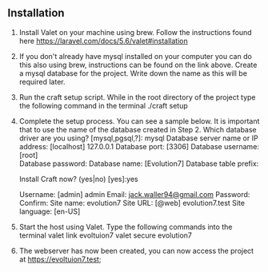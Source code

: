 ## Installation
1. Install Valet on your machine using brew. Follow the instructions found here https://laravel.com/docs/5.6/valet#installation

2. If you don't already have mysql installed on your computer you can do this also using brew, instructions can be found on the link above. Create a mysql database for the project. Write down the name as this will be required later. 

3. Run the craft setup script. While in the root directory of the project type the following command in the terminal
    ./craft setup 

4. Complete the setup process. You can see a sample below. It is important that to use the name of the database created in Step 2. 
    Which database driver are you using? [mysql,pgsql,?]: mysql
    Database server name or IP address: [localhost] 127.0.0.1
    Database port: [3306] 
    Database username: [root]  
    Database password: 
    Database name: [Evolution7] 
    Database table prefix: 

    Install Craft now? (yes|no) [yes]:yes

    Username: [admin] admin
    Email: jack.waller94@gmail.com
    Password: 
    Confirm: 
    Site name: evolution7
    Site URL: [@web] evolution7.test
    Site language: [en-US] 

5. Start the host using Valet. Type the following commands into the terminal
    valet link evoltuion7
    valet secure evolution7

6. The webserver has now been created, you can now access the project at https://evoltuion7.test;
